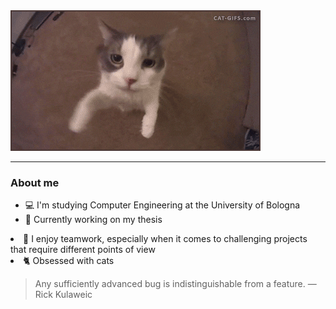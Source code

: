 <!--
**dennnanni/dennnanni** is a ✨ _special_ ✨ repository because its `README.md` (this file) appears on your GitHub profile.

Here are some ideas to get you started:

- 🔭 I’m currently working on ...
- 🌱 I’m currently learning ...
- 👯 I’m looking to collaborate on ...
- 🤔 I’m looking for help with ...
- 💬 Ask me about ...
- 📫 How to reach me: ...
- 😄 Pronouns: ...
- ⚡ Fun fact: ...
-->

<img src="https://github.com/dennnanni/dennnanni/blob/master/cat.gif" alt="Cat kisses everyone that visit my profile"/>

----

### About me
<ul>
	<li>💻 I'm studying Computer Engineering at the University of Bologna</li>
	<li>📜 Currently working on my thesis</ul>
	<li>🧠 I enjoy teamwork, especially when it comes to challenging projects that require different points of view</li>
	<li>🐈 Obsessed with cats</li>
</ul>

> Any sufficiently advanced bug is indistinguishable from a feature.
— Rick Kulaweic
